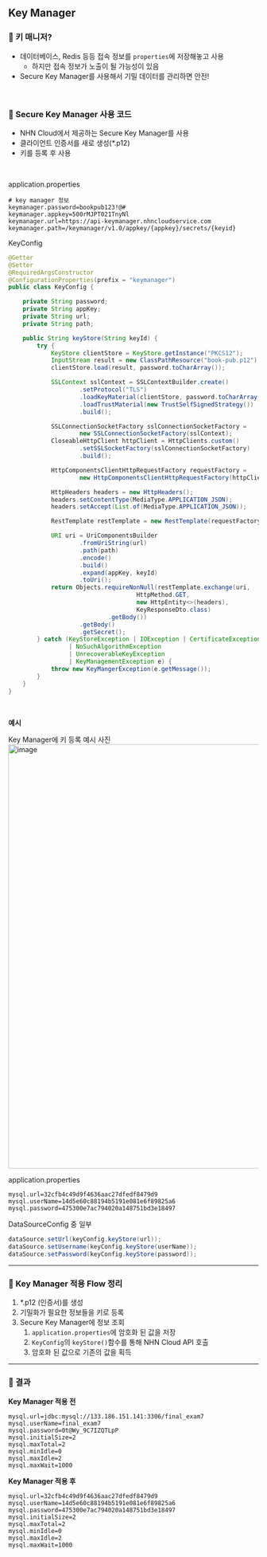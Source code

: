 ## Key Manager

### 📌 키 매니저? 
- 데이터베이스, Redis 등등 접속 정보를 `properties`에 저장해놓고 사용
    - 하지만 접속 정보가 노출이 될 가능성이 있음
- Secure Key Manager를 사용해서 기밀 데이터를 관리하면 안전!

<br/>


### 📌 Secure Key Manager 사용 코드
- NHN Cloud에서 제공하는 Secure Key Manager를 사용
- 클라이언트 인증서를 새로 생성(*.p12)
- 키를 등록 후 사용

<br/>

application.properties
```properties
# key manager 정보
keymanager.password=bookpub123!@#
keymanager.appkey=500rMJPT021TnyNl
keymanager.url=https://api-keymanager.nhncloudservice.com
keymanager.path=/keymanager/v1.0/appkey/{appkey}/secrets/{keyid}
```

KeyConfig
```java
@Getter
@Setter
@RequiredArgsConstructor
@ConfigurationProperties(prefix = "keymanager")
public class KeyConfig {

    private String password;
    private String appKey;
    private String url;
    private String path;

    public String keyStore(String keyId) {
        try {
            KeyStore clientStore = KeyStore.getInstance("PKCS12");
            InputStream result = new ClassPathResource("book-pub.p12").getInputStream();
            clientStore.load(result, password.toCharArray());

            SSLContext sslContext = SSLContextBuilder.create()
                    .setProtocol("TLS")
                    .loadKeyMaterial(clientStore, password.toCharArray())
                    .loadTrustMaterial(new TrustSelfSignedStrategy())
                    .build();

            SSLConnectionSocketFactory sslConnectionSocketFactory =
                    new SSLConnectionSocketFactory(sslContext);
            CloseableHttpClient httpClient = HttpClients.custom()
                    .setSSLSocketFactory(sslConnectionSocketFactory)
                    .build();

            HttpComponentsClientHttpRequestFactory requestFactory =
                    new HttpComponentsClientHttpRequestFactory(httpClient);

            HttpHeaders headers = new HttpHeaders();
            headers.setContentType(MediaType.APPLICATION_JSON);
            headers.setAccept(List.of(MediaType.APPLICATION_JSON));

            RestTemplate restTemplate = new RestTemplate(requestFactory);

            URI uri = UriComponentsBuilder
                    .fromUriString(url)
                    .path(path)
                    .encode()
                    .build()
                    .expand(appKey, keyId)
                    .toUri();
            return Objects.requireNonNull(restTemplate.exchange(uri,
                                    HttpMethod.GET,
                                    new HttpEntity<>(headers),
                                    KeyResponseDto.class)
                            .getBody())
                    .getBody()
                    .getSecret();
        } catch (KeyStoreException | IOException | CertificateException
                 | NoSuchAlgorithmException
                 | UnrecoverableKeyException
                 | KeyManagementException e) {
            throw new KeyMangerException(e.getMessage());
        }
    }
}
```

<br/>

**예시**

Key Manager에 키 등록 예시 사진
<img width="852" alt="image" src="https://user-images.githubusercontent.com/87689191/225539092-b4ea6395-2d8d-49f3-ae6e-a3a5d3a17580.png">

application.properties
```properties
mysql.url=32cfb4c49d9f4636aac27dfedf8479d9
mysql.userName=14d5e60c88194b5191e081e6f89825a6
mysql.password=475300e7ac794020a148751bd3e18497
```

DataSourceConfig 중 일부
```java
dataSource.setUrl(keyConfig.keyStore(url));
dataSource.setUsername(keyConfig.keyStore(userName));
dataSource.setPassword(keyConfig.keyStore(password));
```

---

### 📌 Key Manager 적용 Flow 정리

1. *.p12 (인증서)를 생성
2. 기밀화가 필요한 정보들을 키로 등록
3. Secure Key Manager에 정보 조회
    1. `application.properties`에 암호화 된 값을 저장
    2. `KeyConfig`의 `keyStore()`함수를 통해 NHN Cloud API 호출
    3. 암호화 된 값으로 기존의 값을 획득


----

### 📌 결과

**Key Manager 적용 전**
```properties
mysql.url=jdbc:mysql://133.186.151.141:3306/final_exam7
mysql.userName=final_exam7
mysql.password=0t@Wy_9C7IZQTLpP
mysql.initialSize=2
mysql.maxTotal=2
mysql.minIdle=0
mysql.maxIdle=2
mysql.maxWait=1000
```

**Key Manager 적용 후**
```properties
mysql.url=32cfb4c49d9f4636aac27dfedf8479d9
mysql.userName=14d5e60c88194b5191e081e6f89825a6
mysql.password=475300e7ac794020a148751bd3e18497
mysql.initialSize=2
mysql.maxTotal=2
mysql.minIdle=0
mysql.maxIdle=2
mysql.maxWait=1000
```
